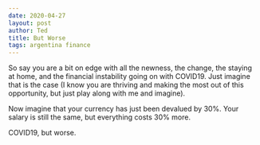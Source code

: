 ```yaml
---
date: 2020-04-27
layout: post
author: Ted
title: But Worse
tags: argentina finance
---
```

So say you are a bit on edge with all the newness, the change, the staying at home, and the financial instability going on with COVID19. Just imagine that is the case (I know you are thriving and making the most out of this opportunity, but just play along with me and imagine).

Now imagine that your currency has just been devalued by 30%. Your salary is still the same, but everything costs 30% more.

COVID19, but worse. 
